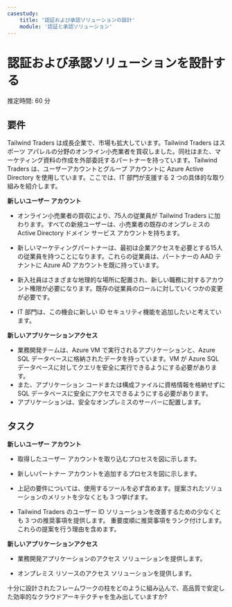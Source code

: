 ```yaml
---
casestudy:
    title: '認証および承認ソリューションの設計'
    module: '認証と承認ソリューション'
---
```



# 認証および承認ソリューションを設計する

推定時間: 60 分

## 要件

Tailwind Traders は成長企業で、市場も拡大しています。Tailwind Traders はスポーツ アパレルの分野のオンライン小売業者を買収しました。同社はまた、マーケティング資料の作成を外部委託するパートナーを持っています。Tailwind Traders は、ユーザーアカウントとグループ アカウントに Azure Active Directory を使用しています。ここでは、IT 部門が支援する 2 つの具体的な取り組みを紹介します。 

**新しいユーザー アカウント**

  * オンライン小売業者の買収により、75人の従業員が Tailwind Traders に加わります。すべての新規ユーザーは、小売業者の既存のオンプレミスの Active Directory ドメイン サービス アカウントを持ちます。

  * 新しいマーケティングパートナーは、最初は企業アクセスを必要とする15人の従業員を持つことになります。これらの従業員は、パートナーの AAD テナントに Azure AD アカウントを既に持っています。 

  * 新入社員はさまざまな地理的な場所に配置され、新しい職務に対するアカウント権限が必要になります。既存の従業員のロールに対していくつかの変更が必要です。 

  * IT 部門は、この機会に新しい ID セキュリティ機能を追加したいと考えています。 

**新しいアプリケーションアクセス**

  * 業務開発チームは、Azure VM で実行されるアプリケーションと、Azure SQL データベースに格納されたデータを持っています。VM が Azure SQL データベースに対してクエリを安全に実行できるようにする必要があります。 
  * また、アプリケーション コードまたは構成ファイルに資格情報を格納せずに SQL データベースに安全にアクセスできるようにする必要があります。
  * アプリケーションは、安全なオンプレミスのサーバーに配置します。

## タスク

**新しいユーザー アカウント**

  * 取得したユーザー アカウントを取り込むプロセスを図に示します。

  * 新しいパートナー アカウントを追加するプロセスを図に示します。 

  * 上記の要件については、使用するツールを必ず含めます。提案されたソリューションのメリットを少なくとも 3  つ挙げます。 

* Tailwind Traders のユーザー ID ソリューションを改善するための少なくとも 3 つの推奨事項を提供します。 重要度順に推奨事項をランク付けします。これらの提案を行う理由を含めます。
 
**新しいアプリケーションアクセス**

  * 業務開発アプリケーションのアクセス ソリューションを提供します。

  * オンプレミス リソースのアクセス ソリューションを提供します。

十分に設計されたフレームワークの柱をどのように組み込んで、高品質で安定した効率的なクラウドアーキテクチャを生み出していますか?
